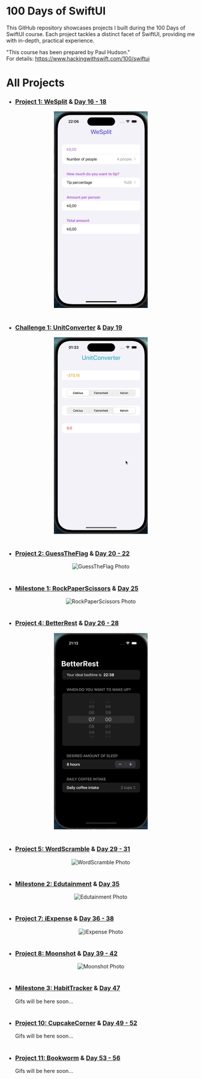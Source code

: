 # 100 Days of SwiftUI
This GitHub repository showcases projects I built during the 100 Days of SwiftUI course. Each project tackles a distinct facet of SwiftUI, providing me with in-depth, practical experience. </br>

"This course has been prepared by Paul Hudson." </br>
For details: https://www.hackingwithswift.com/100/swiftui

# All Projects
- ### [Project 1: WeSplit](https://github.com/DenizGokayHamzali/100-Days-of-SwiftUI/tree/main/WeSplit-Project-01) & [Day 16 - 18](https://www.hackingwithswift.com/100/swiftui/16)
<div style="text-align: center;">
  <img src="./Assets/WeSplit.gif" width="250px" alt="WeSplit Photo" title="WeSplit"/>
</div>

#

- ### [Challenge 1: UnitConverter](https://github.com/DenizGokayHamzali/100-Days-of-SwiftUI/tree/main/UnitConverter-Challenge-01) & [Day 19](https://www.hackingwithswift.com/100/swiftui/19)
<div style="text-align: center;">
  <img src="./Assets/UnitConverter.gif" width="250px" alt="UnitConverter Photo" title="UnitConverter"/>
</div>

#

- ### [Project 2: GuessTheFlag](https://github.com/DenizGokayHamzali/100-Days-of-SwiftUI/tree/main/GuessTheFlag-Project-02) & [Day 20 - 22](https://www.hackingwithswift.com/100/swiftui/20)
<div style="text-align: center;">
  <img src="./Assets/GuessTheFlag.gif" width="250px" alt="GuessTheFlag Photo" title="GuessTheFlag"/>
</div>

#

- ### [Milestone 1: RockPaperScissors](https://github.com/DenizGokayHamzali/100-Days-of-SwiftUI/tree/main/RockPaperScissors-Milestone-01) & [Day 25](https://www.hackingwithswift.com/100/swiftui/25)
<div style="text-align: center;">
  <img src="./Assets/RockPaperScissors.gif" width="250px" alt="RockPaperScissors Photo" title="RockPaperScissors"/>
</div>

#

- ### [Project 4: BetterRest](https://github.com/DenizGokayHamzali/100-Days-of-SwiftUI/tree/main/BetterRest-Project-04) & [Day 26 - 28](https://www.hackingwithswift.com/100/swiftui/26)
<div style="text-align: center;">
  <img src="./Assets/BetterRest.gif" width="250px" alt="BetterRest Photo" title="BetterRest"/>
</div>

#

- ### [Project 5: WordScramble](https://github.com/DenizGokayHamzali/100-Days-of-SwiftUI/tree/main/WordScramble-Project-05) & [Day 29 - 31](https://www.hackingwithswift.com/100/swiftui/29)
<div style="text-align: center;">
  <img src="./Assets/WordScramble.gif" width="250px" alt="WordScramble Photo" title="WordScramble"/>
</div>

#

- ### [Milestone 2: Edutainment](https://github.com/DenizGokayHamzali/100-Days-of-SwiftUI/tree/main/Edutainment-Milestone-02) & [Day 35](https://www.hackingwithswift.com/100/swiftui/35)
<div style="text-align: center;">
  <img src="./Assets/Edutainment.gif" width="250px" alt="Edutainment Photo" title="Edutainment"/>
</div>

#

- ### [Project 7: iExpense](https://github.com/DenizGokayHamzali/100-Days-of-SwiftUI/tree/main/iExpense-Project-07) & [Day 36 - 38](https://www.hackingwithswift.com/100/swiftui/36)
<div style="text-align: center;">
  <img src="./Assets/iExpense.gif" width="250px" alt="iExpense Photo" title="iExpense"/>
</div>

#

- ### [Project 8: Moonshot](https://github.com/DenizGokayHamzali/100-Days-of-SwiftUI/tree/main/Moonshot-Project-08) & [Day 39 - 42](https://www.hackingwithswift.com/100/swiftui/39)
<div style="text-align: center;">
  <img src="./Assets/Moonshot.gif" width="250px" alt="Moonshot Photo" title="MoonShot"/>
</div>

#

- ### [Milestone 3: HabitTracker](https://github.com/DenizGokayHamzali/100-Days-of-SwiftUI/tree/main/HabitTracker-Milestone-03) & [Day 47](https://www.hackingwithswift.com/100/swiftui/47)

  Gifs will be here soon...
#

- ### [Project 10: CupcakeCorner](https://github.com/DenizGokayHamzali/100-Days-of-SwiftUI/tree/main/CupcakeCorner-Project-10) & [Day 49 - 52](https://www.hackingwithswift.com/100/swiftui/49)

  Gifs will be here soon...
#


- ### [Project 11: Bookworm](https://github.com/DenizGokayHamzali/100-Days-of-SwiftUI/tree/main/Bookworm-Project-11) & [Day 53 - 56](https://www.hackingwithswift.com/100/swiftui/53)

  Gifs will be here soon...
#
